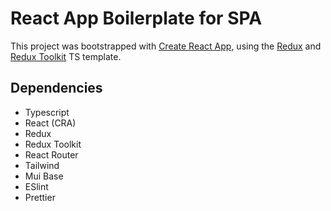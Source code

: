 # React App Boilerplate for SPA

This project was bootstrapped with [Create React App](https://github.com/facebook/create-react-app), using the [Redux](https://redux.js.org/) and [Redux Toolkit](https://redux-toolkit.js.org/) TS template.

## Dependencies

- Typescript
- React (CRA)
- Redux
- Redux Toolkit
- React Router
- Tailwind
- Mui Base
- ESlint
- Prettier